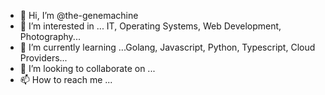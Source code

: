 - 👋 Hi, I’m @the-genemachine
- 👀 I’m interested in ... IT, Operating Systems, Web Development, Photography...
- 🌱 I’m currently learning ...Golang, Javascript, Python, Typescript, Cloud Providers...
- 💞️ I’m looking to collaborate on ...
- 📫 How to reach me ...

<!---
the-genemachine/the-genemachine is a ✨ special ✨ repository because its `README.md` (this file) appears on your GitHub profile.
You can click the Preview link to take a look at your changes.
--->
